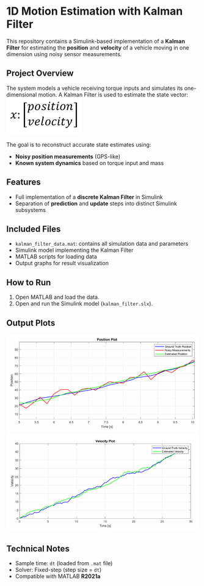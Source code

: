 # 1D Motion Estimation with Kalman Filter

This repository contains a Simulink-based implementation of a **Kalman Filter** for estimating the **position** and **velocity** of a vehicle moving in one dimension using noisy sensor measurements.

## Project Overview

The system models a vehicle receiving torque inputs and simulates its one-dimensional motion. A Kalman Filter is used to estimate the state vector:
![State Vector](images/state_vector.png)

The goal is to reconstruct accurate state estimates using:

* **Noisy position measurements** (GPS-like)
* **Known system dynamics** based on torque input and mass


## Features

* Full implementation of a **discrete Kalman Filter** in Simulink
* Separation of **prediction** and **update** steps into distinct Simulink subsystems


## Included Files

* `kalman_filter_data.mat`: contains all simulation data and parameters
* Simulink model implementing the Kalman Filter
* MATLAB scripts for loading data
* Output graphs for result visualization


## How to Run

1. Open MATLAB and load the data.
2. Open and run the Simulink model (`kalman_filter.slx`).


## Output Plots

![Position Plot](images/position_plot.png)
![Velocity Plot](images/velocity_plot.png)

## Technical Notes

* Sample time: `dt` (loaded from `.mat` file)
* Solver: Fixed-step (step size = `dt`)
* Compatible with MATLAB **R2021a** 

